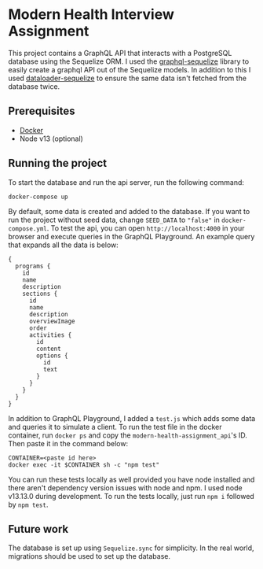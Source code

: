 # Modern Health Interview Assignment

This project contains a GraphQL API that interacts with a PostgreSQL database using the Sequelize ORM. I used the [graphql-sequelize](https://github.com/mickhansen/graphql-sequelize) library to easily create a graphql API out of the Sequelize models. In addition to this I used [dataloader-sequelize](https://github.com/mickhansen/dataloader-sequelize) to ensure the same data isn't fetched from the database twice.

## Prerequisites

- [Docker](https://www.docker.com/get-started)
- Node v13 (optional)

## Running the project

To start the database and run the api server, run the following command:

```shell
docker-compose up
```

By default, some data is created and added to the database. If you want to run the project without seed data, change `SEED_DATA` to `"false"` in `docker-compose.yml`. To test the api, you can open `http://localhost:4000` in your browser and execute queries in the GraphQL Playground. An example query that expands all the data is below:

```
{
  programs {
    id
    name
    description
    sections {
      id
      name
      description
      overviewImage
      order
      activities {
        id
        content
        options {
          id
          text
        }
      }
    }
  }
}
```

In addition to GraphQL Playground, I added a `test.js` which adds some data and queries it to simulate a client. To run the test file in the docker container, run `docker ps` and copy the `modern-health-assignment_api`'s ID. Then paste it in the command below:

```
CONTAINER=<paste id here>
docker exec -it $CONTAINER sh -c "npm test"
```

You can run these tests locally as well provided you have node installed and there aren't dependency version issues with node and npm. I used node v13.13.0 during development. To run the tests locally, just run `npm i` followed by `npm test`.

## Future work

The database is set up using `Sequelize.sync` for simplicity. In the real world, migrations should be used to set up the database.
